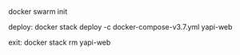docker swarm init

deploy:
docker stack deploy -c docker-compose-v3.7.yml yapi-web

exit:
docker stack rm yapi-web